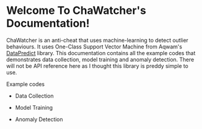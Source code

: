 # Welcome To ChaWatcher's Documentation!

ChaWatcher is an anti-cheat that uses machine-learning to detect outlier behaviours. It uses One-Class Support Vector Machine from Aqwam's [DataPredict](https://aqwamcreates.github.io/DataPredict/) library.
This documentation contains all the example codes that demonstrates data collection, model training and anomaly detection. There will not be API reference here as I thought this library is preddy simple to use.

Example codes

* Data Collection

* Model Training

* Anomaly Detection
